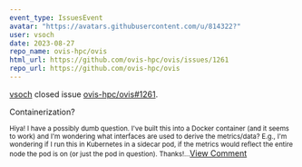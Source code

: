 ```yaml
---
event_type: IssuesEvent
avatar: "https://avatars.githubusercontent.com/u/814322?"
user: vsoch
date: 2023-08-27
repo_name: ovis-hpc/ovis
html_url: https://github.com/ovis-hpc/ovis/issues/1261
repo_url: https://github.com/ovis-hpc/ovis
---
```


<a href='https://github.com/vsoch' target='_blank'>vsoch</a> closed issue <a href='https://github.com/ovis-hpc/ovis/issues/1261' target='_blank'>ovis-hpc/ovis#1261</a>.

<p>Containerization?</p><small>Hiya! I have a possibly dumb question. I've built this into a Docker container (and it seems to work) and I'm wondering what interfaces are used to derive the metrics/data? E.g., I'm wondering if I run this in Kubernetes in a sidecar pod, if the metrics would reflect the entire node the pod is on (or just the pod in question). Thanks!...</small><a href='https://github.com/ovis-hpc/ovis/issues/1261' target='_blank'>View Comment</a>